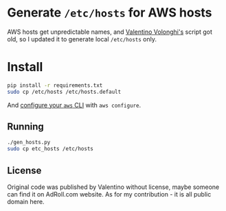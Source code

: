 # Generate `/etc/hosts` for AWS hosts

AWS hosts get unpredictable names, and [Valentino Volonghi's](https://twitter.com/dialtone_) script got old,
so I updated it to generate local `/etc/hosts` only.



# Install

```bash
pip install -r requirements.txt
sudo cp /etc/hosts /etc/hosts.default
```
And [configure your `aws` CLI](http://docs.aws.amazon.com/cli/latest/userguide/cli-chap-getting-started.html)
with `aws configure`.

## Running

```bash
./gen_hosts.py
sudo cp etc_hosts /etc/hosts
```

## License

Original code was published by Valentino without license, maybe someone can find it on AdRoll.com website.
As for my contribution - it is all public domain here.
